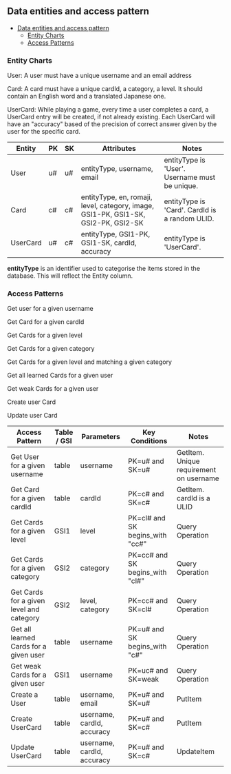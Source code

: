 ## Data entities and access pattern

- [Data entities and access pattern](#data-entities-and-access-pattern)
  - [Entity Charts](#entity-charts)
  - [Access Patterns](#access-patterns)

### Entity Charts

User: A user must have a unique username and an email address

Card: A card must have a unique cardId, a category, a level. It should contain an English word and a translated Japanese one.

UserCard: While playing a game, every time a user completes a card, a UserCard entry will be created, if not already existing. Each UserCard will have an "accuracy" based of the precision of correct answer given by the user for the specific card.

Entity       |	PK	             | SK           | Attributes                  | Notes
-------------|-------------------|--------------|-----------------------------|----------------------------------------------
User         | u#<username>      | u#<username> | entityType, username, email | entityType is 'User'. Username must be unique.
Card	       | c#<CardId>        | c#<CardId>   | entityType, en, romaji, level, category, image, GSI1-PK, GSI1-SK, GSI2-PK, GSI2-SK | entityType is 'Card'. CardId is a random ULID.
UserCard     | u#<username>      | c#<CardId>   | entityType, GSI1-PK, GSI1-SK, cardId, accuracy | entityType is 'UserCard'.

**entityType** is an identifier used to categorise the items stored in the database. This will reflect the Entity column.

### Access Patterns

Get user for a given username

Get Card for a given cardId

Get Cards for a given level

Get Cards for a given category

Get Cards for a given level and matching a given category

Get all learned Cards for a given user

Get weak Cards for a given user

Create user Card

Update user Card

Access Pattern                           | Table / GSI | Parameters | Key Conditions | Notes
-----------------------------------------|-------------|------------|----------------|------
Get User for a given username            | table | username   | PK=u#<username> and SK=u#<username>                 | GetItem. Unique requirement on username
Get Card for a given cardId              | table | cardId	    | PK=c#<cardId> and SK=c#<cardId>                     | GetItem. cardId is a ULID
Get Cards for a given level              | GSI1  | level      | PK=cl#<level> and SK begins_with "cc#"              | Query Operation
Get Cards for a given category	         | GSI2  | category   | PK=cc#<category> and SK begins_with "cl#"           | Query Operation
Get Cards for a given level and category | GSI2  | level, category | PK=cc#<level> and SK=cl#<category>             | Query Operation
Get all learned Cards for a given user   | table | username   | PK=u#<username> and SK begins_with "c#"             | Query Operation
Get weak Cards for a given user	         | GSI1  | username   | PK=uc#<username> and SK=weak                        | Query Operation
Create a User                            | table | username, email            | PK=u#<username> and SK=u#<username> | PutItem
Create UserCard                          | table | username, cardId, accuracy | PK=u#<username> and SK=c#<cardId>   | PutItem
Update UserCard                          | table | username, cardId, accuracy | PK=u#<username> and SK=c#<cardId>   | UpdateItem
